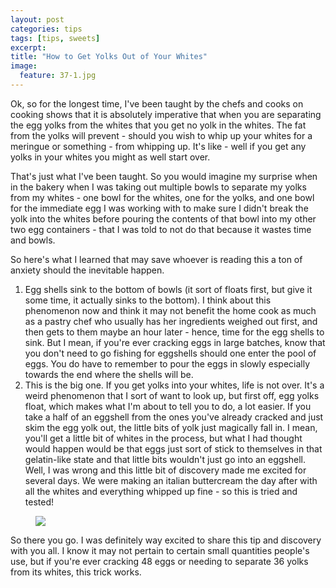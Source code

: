 ```yaml
---
layout: post
categories: tips
tags: [tips, sweets]
excerpt: 
title: "How to Get Yolks Out of Your Whites"
image:
  feature: 37-1.jpg
---
```


Ok, so for the longest time, I've been taught by the chefs and cooks on cooking shows that it is absolutely imperative that when you are separating the egg yolks from the whites that you get no yolk in the whites.  The fat from the yolks will prevent - should you wish to whip up your whites for a meringue or something - from whipping up.  It's like - well if you get any yolks in your whites you might as well start over.

That's just what I've been taught.  So you would imagine my surprise when in the bakery when I was taking out multiple bowls to separate my yolks from my whites - one bowl for the whites, one for the yolks, and one bowl for the immediate egg I was working with to make sure I didn't break the yolk into the whites before pouring the contents of that bowl into my other two egg containers - that I was told to not do that because it wastes time and bowls.

So here's what I learned that may save whoever is reading this a ton of anxiety should the inevitable happen.
1.	Egg shells sink to the bottom of bowls (it sort of floats first, but give it some time, it actually sinks to the bottom). I think about this phenomenon now and think it may not benefit the home cook as much as a pastry chef who usually has her ingredients weighed out first, and then gets to them maybe an hour later - hence, time for the egg shells to sink.  But I mean, if you're ever cracking eggs in large batches, know that you don't need to go fishing for eggshells should one enter the pool of eggs.  You do have to remember to pour the eggs in slowly especially towards the end where the shells will be.
2.	This is the big one.  If you get yolks into your whites, life is not over.  It's a weird phenomenon that I sort of want to look up, but first off, egg yolks float, which makes what I'm about to tell you to do, a lot easier.  If you take a half of an eggshell from the ones you've already cracked and just skim the egg yolk out, the little bits of yolk just magically fall in.  I mean, you'll get a little bit of whites in the process, but what I had thought would happen would be that eggs just sort of stick to themselves in that gelatin-like state and that little bits wouldn't just go into an eggshell. Well, I was wrong and this little bit of discovery made me excited for several days.  We were making an italian buttercream the day after with all the whites and everything whipped up fine - so this is tried and tested!

<figure> <img src='/images/37-2.jpg'> </figure>

So there you go.  I was definitely way excited to share this tip and discovery with you all.  I know it may not pertain to certain small quantities people's use, but if you're ever cracking 48 eggs or needing to separate 36 yolks from its whites, this trick works.